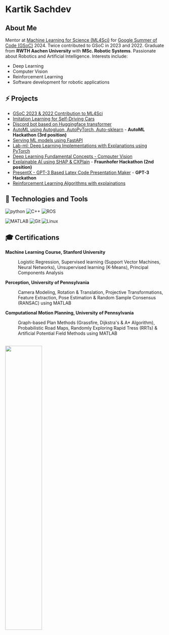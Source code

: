 # Kartik Sachdev
## About Me
Mentor at [Machine Learning for Science (ML4Sci)](https://ml4sci.org/) for [Google Summer of Code (GSoC)](https://summerofcode.withgoogle.com/) 2024. Twice contributed to GSoC in 2023 and 2022. Graduate from <b> RWTH Aachen University </b> with <b> MSc. Robotic Systems</b>. Passionate about Robotics and Artificial Intelligence. Interests include:
- Deep Learning
- Computer Vision 
- Reinforcement Learning
- Software development for robotic applications </br>

## ⚡ Projects
- [GSoC 2023 & 2022 Contribution to ML4Sci](https://github.com/ML4SCI/DeepLense/tree/main/Transformers_Classification_DeepLense_Kartik_Sachdev)
- [Imitation Learning for Self-Driving Cars](https://github.com/sachdevkartik/autobrains)
- [Discord bot based on Huggingface transformer](https://github.com/sachdevkartik/DiscordBot)
- [AutoML using Autogluon, AutoPyTorch, Auto-sklearn](https://github.com/sachdevkartik/AutoML) - **AutoML Hackathon (3rd position)**
- [Serving ML models using FastAPI](https://github.com/sachdevkartik/FastAPI) 
- [Lab-ml: Deep Learning Implementations with Explanations using PyTorch](https://github.com/lab-ml/nn) 
- [Deep Learning Fundamental Concepts - Computer Vision](https://github.com/sachdevkartik/Computer-Vision) 
- [Explainable AI using SHAP & CXPlain](https://github.com/sachdevkartik/ExplainableAI) - **Fraunhofer Hackathon (2nd position)**
- [PresentX - GPT-3 Based Latex Code Presentation Maker](https://github.com/mertbozkir/PresentX) - **GPT-3 Hackathon**
- [Reinforcement Learning Algorithms with explainations](https://github.com/sachdevkartik/Reinforcement-Learning)


## :wrench: Technologies and Tools
 <span> ![python](https://img.shields.io/badge/Python-Intermediate-informational?style=flat&logo=Python&logoColor=white&color=brightgreen) ![C++](https://img.shields.io/badge/C++-Intermediate-informational?style=flat&logo=C++&logoColor=white&color=blue) ![ROS](https://img.shields.io/badge/ROS-Intermediate-informational?style=flat&logo=ROS&logoColor=white&color=blueviolet) </span>
 
 <span> ![MATLAB](https://img.shields.io/badge/MATLAB-Intermediate-informational?style=flat&logo=MATLAB&logoColor=white&color=red) ![Git](https://img.shields.io/badge/Git-Intermediate-informational?style=flat&logo=Git&logoColor=white&color=green) ![Linux](https://img.shields.io/badge/Linux-Intermediate-informational?style=flat&logo=Linux&logoColor=white&color=9cf) </span>


<!--## :book: Academics
I have taken up a multitude of courses related to <b> Artificial Intellegence </b> : <br>
- Computer Vision
- Machine Learning 
- Deep Learning for Visual Recognition
- Artificial Intelligence and Data Analytics
- Computer Science in Mechanical Engineering
- Advanced Deep Learning for Computer Graphics-->

## :mortar_board: Certifications
<dl>
   
   **Machine Learning Course, Stanford University**
  <dd> Logistic Regression, Supervised learning (Support Vector Machines, Neural Networks), Unsupervised learning
(K-Means), Principal Components Analysis </dd>

  **Perception, University of Pennsylvania**
  <dd> Camera Modeling, Rotation & Translation, Projective Transformations, Feature Extraction, Pose Estimation
& Random Sample Consensus (RANSAC) using MATLAB </dd>

  **Computational Motion Planning, University of Pennsylvania**
  <dd> Graph-based Plan Methods (Grassfire, Dijkstra's & A* Algorithm), Probabilistic Road Maps, Randomly
Exploring Rapid Tress (RRTs) & Artificial Potential Field Methods using MATLAB </dd>

</dl>
<br>

 <!--[![Kartik's github activity graph](https://activity-graph.herokuapp.com/graph?username=sachdevkartik&theme=xcode)](https://git.io/sachdevkartik)
<p align="center">-->
	
  <img width="48%" src="https://github-readme-stats.vercel.app/api?username=sachdevkartik&show_icons=true&theme=tokyonight" />
</p>
 
<!--
**sachdevkartik/sachdevkartik** is a ✨ _special_ ✨ repository because its `README.md` (this file) appears on your GitHub profile. 👋

Here are some ideas to get you started:

- 🔭 I’m currently working on ...
- 🌱 I’m currently learning ...
- 👯 I’m looking to collaborate on ...
- 🤔 I’m looking for help with ...
- 💬 Ask me about ...
- 📫 How to reach me: ...
- 😄 Pronouns: ...
- ⚡ Fun fact: ...
-->
